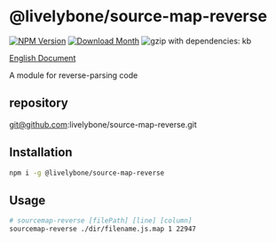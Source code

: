 # @livelybone/source-map-reverse
[![NPM Version](http://img.shields.io/npm/v/@livelybone/source-map-reverse.svg?style=flat-square)](https://www.npmjs.com/package/@livelybone/source-map-reverse)
[![Download Month](http://img.shields.io/npm/dm/@livelybone/source-map-reverse.svg?style=flat-square)](https://www.npmjs.com/package/@livelybone/source-map-reverse)
![gzip with dependencies: kb](https://img.shields.io/badge/gzip--with--dependencies-kb-brightgreen.svg "gzip with dependencies: kb")

[English Document](./README.md)

A module for reverse-parsing code

## repository
git@github.com:livelybone/source-map-reverse.git

## Installation
```bash
npm i -g @livelybone/source-map-reverse
```

## Usage
```bash
# sourcemap-reverse [filePath] [line] [column]
sourcemap-reverse ./dir/filename.js.map 1 22947
```
